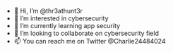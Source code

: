 - 👋 Hi, I’m @thr3athunt3r
- 👀 I’m interested in cybersecurity
- 🌱 I’m currently learning app security
- 💞️ I’m looking to collaborate on cybersecurity field
- 📫 You can reach me on Twitter @Charlie24484024

<!---
thr3athunt3r/thr3athunt3r is a ✨ special ✨ repository because its `README.md` (this file) appears on your GitHub profile.
You can click the Preview link to take a look at your changes.
--->
